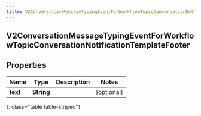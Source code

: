 ```yaml
---
title: V2ConversationMessageTypingEventForWorkflowTopicConversationNotificationTemplateFooter
---
```

## V2ConversationMessageTypingEventForWorkflowTopicConversationNotificationTemplateFooter

## Properties

|Name | Type | Description | Notes|
|------------ | ------------- | ------------- | -------------|
| **text** | **String** |  | [optional] |
{: class="table table-striped"}


